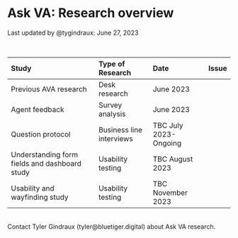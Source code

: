# Ask VA: Research overview
Last updated by @tygindraux: June 27, 2023

<br>

|Study|Type of Research|Date|Issue|
|:--|:--|:--|:--|
|Previous AVA research|Desk research|June 2023||
|Agent feedback|Survey analysis|June 2023||
|Question protocol|Business line interviews|TBC July 2023-Ongoing||
|Understanding form fields and dashboard study|Usability testing|TBC August 2023||
|Usability and wayfinding study|Usability testing|TBC November 2023||

<br>
Contact Tyler Gindraux (tyler@bluetiger.digital) about Ask VA research.
